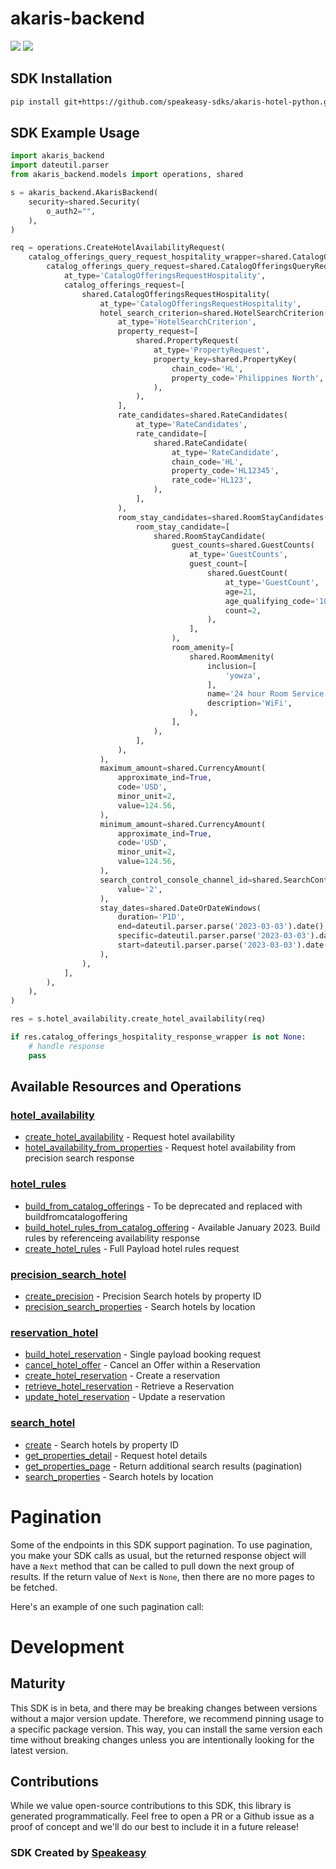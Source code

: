 # akaris-backend

<div align="left">
    <a href="https://speakeasyapi.dev/"><img src="https://custom-icon-badges.demolab.com/badge/-Built%20By%20Speakeasy-212015?style=for-the-badge&logoColor=FBE331&logo=speakeasy&labelColor=545454" /></a>
    <a href="https://github.com/speakeasy-sdks/akaris-hotel-python.git/actions"><img src="https://img.shields.io/github/actions/workflow/status/speakeasy-sdks/akaris-hotel-python/speakeasy_sdk_generation.yml?style=for-the-badge" /></a>
    
</div>

<!-- Start SDK Installation -->
## SDK Installation

```bash
pip install git+https://github.com/speakeasy-sdks/akaris-hotel-python.git
```
<!-- End SDK Installation -->

## SDK Example Usage
<!-- Start SDK Example Usage -->
```python
import akaris_backend
import dateutil.parser
from akaris_backend.models import operations, shared

s = akaris_backend.AkarisBackend(
    security=shared.Security(
        o_auth2="",
    ),
)

req = operations.CreateHotelAvailabilityRequest(
    catalog_offerings_query_request_hospitality_wrapper=shared.CatalogOfferingsQueryRequestHospitalityWrapper(
        catalog_offerings_query_request=shared.CatalogOfferingsQueryRequest(
            at_type='CatalogOfferingsRequestHospitality',
            catalog_offerings_request=[
                shared.CatalogOfferingsRequestHospitality(
                    at_type='CatalogOfferingsRequestHospitality',
                    hotel_search_criterion=shared.HotelSearchCriterion(
                        at_type='HotelSearchCriterion',
                        property_request=[
                            shared.PropertyRequest(
                                at_type='PropertyRequest',
                                property_key=shared.PropertyKey(
                                    chain_code='HL',
                                    property_code='Philippines North',
                                ),
                            ),
                        ],
                        rate_candidates=shared.RateCandidates(
                            at_type='RateCandidates',
                            rate_candidate=[
                                shared.RateCandidate(
                                    at_type='RateCandidate',
                                    chain_code='HL',
                                    property_code='HL12345',
                                    rate_code='HL123',
                                ),
                            ],
                        ),
                        room_stay_candidates=shared.RoomStayCandidates(
                            room_stay_candidate=[
                                shared.RoomStayCandidate(
                                    guest_counts=shared.GuestCounts(
                                        at_type='GuestCounts',
                                        guest_count=[
                                            shared.GuestCount(
                                                at_type='GuestCount',
                                                age=21,
                                                age_qualifying_code='10',
                                                count=2,
                                            ),
                                        ],
                                    ),
                                    room_amenity=[
                                        shared.RoomAmenity(
                                            inclusion=[
                                                'yowza',
                                            ],
                                            name='24 hour Room Service',
                                            description='WiFi',
                                        ),
                                    ],
                                ),
                            ],
                        ),
                    ),
                    maximum_amount=shared.CurrencyAmount(
                        approximate_ind=True,
                        code='USD',
                        minor_unit=2,
                        value=124.56,
                    ),
                    minimum_amount=shared.CurrencyAmount(
                        approximate_ind=True,
                        code='USD',
                        minor_unit=2,
                        value=124.56,
                    ),
                    search_control_console_channel_id=shared.SearchControlConsoleChannelID(
                        value='2',
                    ),
                    stay_dates=shared.DateOrDateWindows(
                        duration='P1D',
                        end=dateutil.parser.parse('2023-03-03').date(),
                        specific=dateutil.parser.parse('2023-03-03').date(),
                        start=dateutil.parser.parse('2023-03-03').date(),
                    ),
                ),
            ],
        ),
    ),
)

res = s.hotel_availability.create_hotel_availability(req)

if res.catalog_offerings_hospitality_response_wrapper is not None:
    # handle response
    pass
```
<!-- End SDK Example Usage -->

<!-- Start SDK Available Operations -->
## Available Resources and Operations


### [hotel_availability](docs/sdks/hotelavailability/README.md)

* [create_hotel_availability](docs/sdks/hotelavailability/README.md#create_hotel_availability) - Request hotel availability
* [hotel_availability_from_properties](docs/sdks/hotelavailability/README.md#hotel_availability_from_properties) - Request hotel availability from precision search response

### [hotel_rules](docs/sdks/hotelrules/README.md)

* [build_from_catalog_offerings](docs/sdks/hotelrules/README.md#build_from_catalog_offerings) - To be deprecated and replaced with buildfromcatalogoffering
* [build_hotel_rules_from_catalog_offering](docs/sdks/hotelrules/README.md#build_hotel_rules_from_catalog_offering) - Available January 2023. Build rules by referenceing availability response
* [create_hotel_rules](docs/sdks/hotelrules/README.md#create_hotel_rules) - Full Payload hotel rules request

### [precision_search_hotel](docs/sdks/precisionsearchhotel/README.md)

* [create_precision](docs/sdks/precisionsearchhotel/README.md#create_precision) - Precision Search hotels by property ID
* [precision_search_properties](docs/sdks/precisionsearchhotel/README.md#precision_search_properties) - Search hotels by location

### [reservation_hotel](docs/sdks/reservationhotel/README.md)

* [build_hotel_reservation](docs/sdks/reservationhotel/README.md#build_hotel_reservation) - Single payload booking request
* [cancel_hotel_offer](docs/sdks/reservationhotel/README.md#cancel_hotel_offer) - Cancel an Offer within a Reservation
* [create_hotel_reservation](docs/sdks/reservationhotel/README.md#create_hotel_reservation) - Create a reservation
* [retrieve_hotel_reservation](docs/sdks/reservationhotel/README.md#retrieve_hotel_reservation) - Retrieve a Reservation
* [update_hotel_reservation](docs/sdks/reservationhotel/README.md#update_hotel_reservation) - Update a reservation

### [search_hotel](docs/sdks/searchhotel/README.md)

* [create](docs/sdks/searchhotel/README.md#create) - Search hotels by property ID
* [get_properties_detail](docs/sdks/searchhotel/README.md#get_properties_detail) - Request hotel details
* [get_properties_page](docs/sdks/searchhotel/README.md#get_properties_page) - Return additional search results (pagination)
* [search_properties](docs/sdks/searchhotel/README.md#search_properties) - Search hotels by location
<!-- End SDK Available Operations -->

<!-- Start Dev Containers -->

<!-- End Dev Containers -->

<!-- Start Pagination -->
# Pagination

Some of the endpoints in this SDK support pagination. To use pagination, you make your SDK calls as usual, but the
returned response object will have a `Next` method that can be called to pull down the next group of results. If the
return value of `Next` is `None`, then there are no more pages to be fetched.

Here's an example of one such pagination call:
<!-- End Pagination -->

<!-- Placeholder for Future Speakeasy SDK Sections -->

# Development

## Maturity

This SDK is in beta, and there may be breaking changes between versions without a major version update. Therefore, we recommend pinning usage
to a specific package version. This way, you can install the same version each time without breaking changes unless you are intentionally
looking for the latest version.

## Contributions

While we value open-source contributions to this SDK, this library is generated programmatically.
Feel free to open a PR or a Github issue as a proof of concept and we'll do our best to include it in a future release!

### SDK Created by [Speakeasy](https://docs.speakeasyapi.dev/docs/using-speakeasy/client-sdks)
